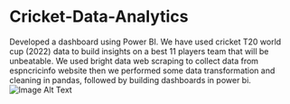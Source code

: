 # Cricket-Data-Analytics
Developed a dashboard using Power BI. 
We have used cricket T20 world cup (2022) data to build insights on a best 11 players team that will be unbeatable. We used bright data web scraping to collect data from espncricinfo website then we performed some data transformation and cleaning in pandas, followed by building dashboards in power bi.
![Image Alt Text](Final-Dashboard.jpg)

